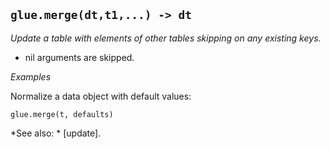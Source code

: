 ## `glue.merge(dt,t1,...) -> dt`

*Update a table with elements of other tables skipping on any existing keys.*
  * nil arguments are skipped.

*Examples*

Normalize a data object with default values:
~~~{.lua}
glue.merge(t, defaults)
~~~

*See also: * [update].
